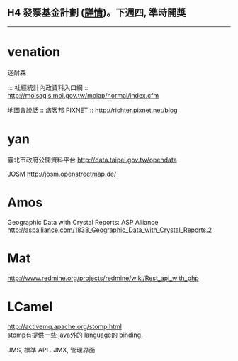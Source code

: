 


## H4 發票基金計劃 ([詳情](http://www.hackingthursday.org/funding))。下週四, 準時開獎


------

# venation

迷耐森

::: 社經統計內政資料入口網 :::
<http://moisagis.moi.gov.tw/moiap/normal/index.cfm>  

地圖會說話 :: 痞客邦 PIXNET ::
<http://richter.pixnet.net/blog>  

# yan

臺北市政府公開資料平台
<http://data.taipei.gov.tw/opendata>  

JOSM
<http://josm.openstreetmap.de/>  

# Amos

Geographic Data with Crystal Reports: ASP Alliance
<http://aspalliance.com/1838_Geographic_Data_with_Crystal_Reports.2>  

# Mat 

<http://www.redmine.org/projects/redmine/wiki/Rest_api_with_php>  

# LCamel

<http://activemq.apache.org/stomp.html>  
stomp有提供一些 java外的 language的 binding.

JMS, 標準 API .
JMX, 管理界面
